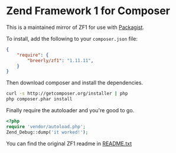 Zend Framework 1 for Composer
=============================

This is a maintained mirror of ZF1 for use with [Packagist](http://packagist.org/packages/breerly/zf1). 

To install, add the following to your `composer.json` file:

```json
{
    "require": {
        "breerly/zf1": "1.11.11",
    }
}
```

Then download composer and install the dependencies.

```sh
curl -s http://getcomposer.org/installer | php
php composer.phar install
```

Finally require the autoloader and you're good to go.

```php
<?php
require 'vendor/autoload.php';
Zend_Debug::dump('it worked!');
```

You can find the original ZF1 readme in [README.txt](README.txt)
